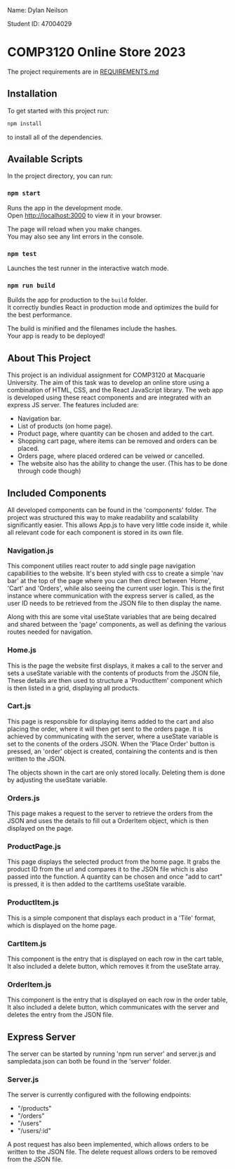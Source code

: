 Name: Dylan Neilson

Student ID: 47004029

# COMP3120 Online Store 2023

The project requirements are in [REQUIREMENTS.md](REQUIREMENTS.md)

## Installation

To get started with this project run:

```bash
npm install
```

to install all of the dependencies.

## Available Scripts

In the project directory, you can run:

### `npm start`

Runs the app in the development mode.\
Open [http://localhost:3000](http://localhost:3000) to view it in your browser.

The page will reload when you make changes.\
You may also see any lint errors in the console.

### `npm test`

Launches the test runner in the interactive watch mode.

### `npm run build`

Builds the app for production to the `build` folder.\
It correctly bundles React in production mode and optimizes the build for the best performance.

The build is minified and the filenames include the hashes.\
Your app is ready to be deployed!

## About This Project

This project is an individual assignment for COMP3120 at Macquarie University. The aim of this task was to develop an online store using a combination of HTML, CSS, and the React JavaScript library. The web app is developed using these react components and are integrated with an express JS server. The features included are:

-   Navigation bar.
-   List of products (on home page).
-   Product page, where quantity can be chosen and added to the cart.
-   Shopping cart page, where items can be removed and orders can be placed.
-   Orders page, where placed ordered can be veiwed or cancelled.
-   The website also has the ability to change the user. (This has to be done through code though)

## Included Components

All developed components can be found in the 'components' folder. The project was structured this way to make readability and scalability significantly easier. This allows App.js to have very little code inside it, while all relevant code for each component is stored in its own file.

### Navigation.js

This component utilies react router to add single page navigation capabilities to the website. It's been styled with css to create a simple 'nav bar' at the top of the page where you can then direct between 'Home', 'Cart' and 'Orders', while also seeing the current user login. This is the first instance where communication with the express server is called, as the user ID needs to be retrieved from the JSON file to then display the name.

Along with this are some vital useState variables that are being decalred and shared between the 'page' components, as well as defining the various routes needed for navigation.

### Home.js

This is the page the website first displays, it makes a call to the server and sets a useState variable with the contents of products from the JSON file, These details are then used to structure a 'ProductItem' component which is then listed in a grid, displaying all products.

### Cart.js

This page is responsible for displaying items added to the cart and also placing the order, where it will then get sent to the orders page. It is achieved by communicating with the server, where a useState variable is set to the conents of the orders JSON. When the 'Place Order' button is pressed, an 'order' object is created, containing the contents and is then written to the JSON.

The objects shown in the cart are only stored locally. Deleting them is done by adjusting the useState variable.

### Orders.js

This page makes a request to the server to retrieve the orders from the JSON and uses the details to fill out a OrderItem object, which is then displayed on the page.

### ProductPage.js

This page displays the selected product from the home page. It grabs the product ID from the url and compares it to the JSON file which is also passed into the function. A quantity can be chosen and once "add to cart" is pressed, it is then added to the cartItems useState varaible.

### ProductItem.js

This is a simple component that displays each product in a 'Tile' format, which is displayed on the home page.

### CartItem.js

This component is the entry that is displayed on each row in the cart table, It also included a delete button, which removes it from the useState array.

### OrderItem.js

This component is the entry that is displayed on each row in the order table, It also included a delete button, which communicates with the server and deletes the entry from the JSON file.

## Express Server

The server can be started by running 'npm run server' and server.js and sampledata.json can both be found in the 'server' folder.

### Server.js

The server is currently configured with the following endpoints:

-   "/products"
-   "/orders"
-   "/users"
-   "/users/:id"

A post request has also been implemented, which allows orders to be written to the JSON file. The delete request allows orders to be removed from the JSON file.
